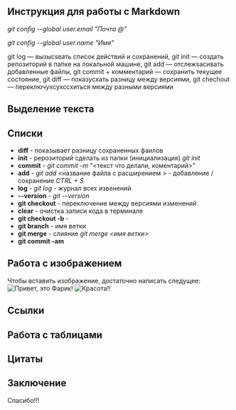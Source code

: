 ## Инструкция для работы с Markdown

*git config --global user.email "Почта @"*

*git config --global user.name "Имя"*


git log — вызыcsвать список действий и сохранений,
git init — создать репозиторий в папке на локальной машине,
git add — отслежsacивать добавленные файлы,
git commit + комментарий — сохранить текущее состояние,
git diff — показycxать разницу между версиями,
git chechout — переключyxcyxccxиться между разными версиями

## Выделение текста

## Списки
- **diff** - показывает разницу сохраненных фаилов
- **init** - рерозиторий сделать из папки (инициализация) *git init*
- **commit** - *git commit -m* "<текст что делали, коментарий>" 
- **add** - *git add* <название файла с расширением > - добавление / сохранение  *CTRL + S*
- **log** - *git log* - журнал всех извенений
- **--version** - *git --version* 
- **git checkout** - переключение между версиями изменений
- **clear** - очистка записи кода в терминале
- **git checkout -b** -  
- **git branch** - имя ветки
- **git merge** - слияние *git merge <имя ветки>*
- **git commit -am**  

## Работа с изображением
  Чтобы вставить изображение, достаточно написать следущее:
![Привет, это Фарик!](DSC_3853.jpg)
![Красота!!](IMG_2022.jpg)


## Ссылки

## Работа с таблицами

## Цитаты

## Заключение
Спасибо!!!
